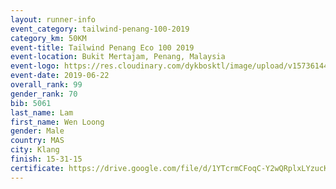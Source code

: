 ```yaml
--- 
layout: runner-info 
event_category: tailwind-penang-100-2019 
category_km: 50KM 
event-title: Tailwind Penang Eco 100 2019 
event-location: Bukit Mertajam, Penang, Malaysia 
event-logo: https://res.cloudinary.com/dykbosktl/image/upload/v1573614442/Logo/Logo_gqlzi3.jpg 
event-date: 2019-06-22 
overall_rank: 99
gender_rank: 70
bib: 5061
last_name: Lam
first_name: Wen Loong
gender: Male
country: MAS
city: Klang
finish: 15-31-15
certificate: https://drive.google.com/file/d/1YTcrmCFoqC-Y2wQRplxLYzucKCKyBrBS/view?usp=sharing
--- 
```

